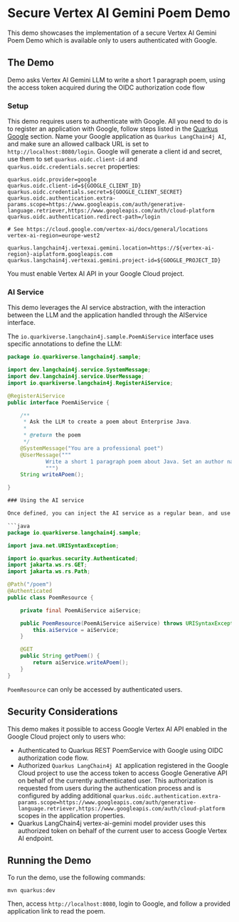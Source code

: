 # Secure Vertex AI Gemini Poem Demo

This demo showcases the implementation of a secure Vertex AI Gemini Poem Demo which is available only to users authenticated with Google.

## The Demo

Demo asks Vertex AI Gemini LLM to write a short 1 paragraph poem, using the access token acquired during the OIDC authorization code flow

### Setup

This demo requires users to authenticate with Google.
All you need to do is to register an application with Google, follow steps listed in the [Quarkus Google](https://quarkus.io/guides/security-openid-connect-providers#google) section.
Name your Google application as `Quarkus LangChain4j AI`, and make sure an allowed callback URL is set to `http://localhost:8080/login`.
Google will generate a client id and secret, use them to set `quarkus.oidc.client-id` and `quarkus.oidc.credentials.secret` properties:

```properties
quarkus.oidc.provider=google
quarkus.oidc.client-id=${GOOGLE_CLIENT_ID}
quarkus.oidc.credentials.secret=${GOOGLE_CLIENT_SECRET}
quarkus.oidc.authentication.extra-params.scope=https://www.googleapis.com/auth/generative-language.retriever,https://www.googleapis.com/auth/cloud-platform
quarkus.oidc.authentication.redirect-path=/login

# See https://cloud.google.com/vertex-ai/docs/general/locations
vertex-ai-region=europe-west2

quarkus.langchain4j.vertexai.gemini.location=https://${vertex-ai-region}-aiplatform.googleapis.com
quarkus.langchain4j.vertexai.gemini.project-id=${GOOGLE_PROJECT_ID}
```

You must enable Vertex AI API in your Google Cloud project.

### AI Service

This demo leverages the AI service abstraction, with the interaction between the LLM and the application handled through the AIService interface.

The `io.quarkiverse.langchain4j.sample.PoemAiService` interface uses specific annotations to define the LLM:

```java
package io.quarkiverse.langchain4j.sample;

import dev.langchain4j.service.SystemMessage;
import dev.langchain4j.service.UserMessage;
import io.quarkiverse.langchain4j.RegisterAiService;

@RegisterAiService
public interface PoemAiService {

    /**
     * Ask the LLM to create a poem about Enterprise Java.
     *
     * @return the poem
     */
    @SystemMessage("You are a professional poet")
    @UserMessage("""
            Write a short 1 paragraph poem about Java. Set an author name to the model name which created the poem.
            """)
    String writeAPoem();

}

### Using the AI service

Once defined, you can inject the AI service as a regular bean, and use it:

```java
package io.quarkiverse.langchain4j.sample;

import java.net.URISyntaxException;

import io.quarkus.security.Authenticated;
import jakarta.ws.rs.GET;
import jakarta.ws.rs.Path;

@Path("/poem")
@Authenticated
public class PoemResource {

    private final PoemAiService aiService;

    public PoemResource(PoemAiService aiService) throws URISyntaxException {
        this.aiService = aiService;
    }

    @GET
    public String getPoem() {
        return aiService.writeAPoem();
    }
}

```

`PoemResource` can only be accessed by authenticated users.

## Security Considerations

This demo makes it possible to access Google Vertex AI API enabled in the Google Cloud project only to users who:

* Authenticated to Quarkus REST PoemService with Google using OIDC authorization code flow.
* Authorized `Quarkus LangChain4j AI` application registered in the Google Cloud project to use the access token to access Google Generative API on behalf of the currently authentiicated user. This authorization is requested from users during the authentication process and is configured by adding additional `quarkus.oidc.authentication.extra-params.scope=https://www.googleapis.com/auth/generative-language.retriever,https://www.googleapis.com/auth/cloud-platform` scopes in the application properties.
* Quarkus LangChain4j vertex-ai-gemini model provider uses this authorized token on behalf of the current user to access Google Vertex AI endpoint.

## Running the Demo

To run the demo, use the following commands:

```shell
mvn quarkus:dev
```

Then, access `http://localhost:8080`, login to Google, and follow a provided application link to read the poem.

